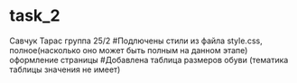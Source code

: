 # task_2
Савчук Тарас группа 25/2
#Подлючены стили из файла style.css, полное(насколько оно может быть полным на данном этапе) оформление страницы
#Добавлена таблица размеров обуви (тематика таблицы значения не имеет)
